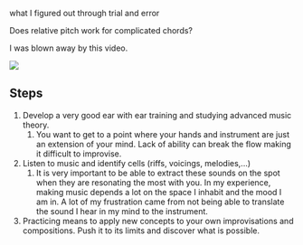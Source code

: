 what I figured out through trial and error

Does relative pitch work for complicated chords?

I was blown away by this video.

![](https://youtu.be/hli-9maxDjY)
## Steps
1. Develop a very good ear with ear training and studying advanced music theory.
	1. You want to get to a point where your hands and instrument are just an extension of your mind. Lack of ability can break the flow making it difficult to improvise.
2. Listen to music and identify cells (riffs, voicings, melodies,...)
	1. It is very important to be able to extract these sounds on the spot when they are resonating the most with you. In my experience, making music depends a lot on the space I inhabit and the mood I am in. A lot of my frustration came from not being able to translate the sound I hear in my mind to the instrument.
3. Practicing means to apply new concepts to your own improvisations and compositions. Push it to its limits and discover what is possible.